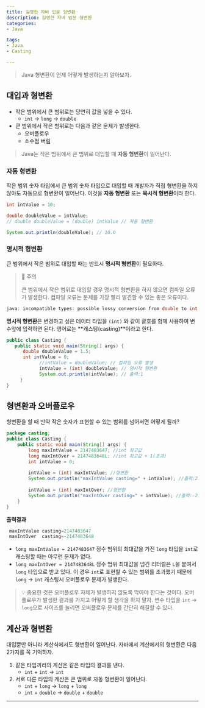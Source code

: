 ```yaml
---
title: 김영한 자바 입문 형변환
description: 김영한 자바 입문 형변환
categories:
- Java

tags:
- Java
- Casting

---
```


> Java 형변환이 언제 어떻게 발생하는지 알아보자.

<!-- more -->

## 대입과 형변환

- 작은 범위에서 큰 범위로는 당연히 값을 넣을 수 있다.
  - `int` -> `long` -> `double`
- 큰 범위에서 작은 범위로는 다음과 같은 문제가 발생한다.
  - 오버플로우
  - 소수점 버림


> Java는 작은 범위에서 큰 범위로 대입할 때 **자동 형변환**이 일어난다.

### 자동 형변환

작은 범위 숫자 타입에서 큰 범위 숫자 타입으로 대입할 때 개발자가 직접 형변환을 하지 않아도 자동으로 형변환이 일어난다. 이것을 **자동 형변환** 또는 **묵시적 형변환**이라 한다.

```java
int intValue = 10;

double doubleValue = intValue;
// double doubleValue = (double) intValue // 자동 형변환

System.out.println(doubleValue); // 10.0
```


### 명시적 형변환

큰 범위에서 작은 범위로 대입할 때는 반드시 **명시적 형변환**이 필요하다.

> 🚨 주의
>
> 큰 범위에서 작은 범위로 대입할 경우 명시적 형변환을 하지 않으면 컴파일 오류가 발생한다. 컴파일 오류는 문제를 가장 빨리 발견할 수 있는 좋은 오류이다.

```java
java: incompatible types: possible lossy conversion from double to int 
```

**명시적 형변환**은 변경하고 싶은 데이터 타입을 `(int)` 와 같이 괄호를 함께 사용하여 변수앞에 입력하면 된다. 영어로는 **캐스팅(casting)**이라고 한다.
```java
public class Casting {
   public static void main(String[] args) {
      double doubleValue = 1.5;
      int intValue = 0;
			//intValue = doubleValue; // 컴파일 오류 발생 
			intValue = (int) doubleValue; // 명시적 형변환 
			System.out.println(intValue); // 출력:1
	 } 
}
```

## 형변환과 오버플로우

형변환을 할 때 만약 작은 숫자가 표현할 수 있는 범위를 넘어서면 어떻게 될까?
```java
package casting;
public class Casting {
	public static void main(String[] args) {
		long maxIntValue = 2147483647; //int 최고값
		long maxIntOver = 2147483648L; //int 최고값 + 1(초과) 
		int intValue = 0;
		
		intValue = (int) maxIntValue; //형변환
		System.out.println("maxIntValue casting=" + intValue); //출력:2147483647
		
		intValue = (int) maxIntOver; //형변환
		System.out.println("maxIntOver casting=" + intValue); //출력:-2147483648 
	}
}
```
**출력결과**
```java
 maxIntValue casting=2147483647
 maxIntOver  casting=-2147483648
```
- `long maxIntValue = 2147483647` 정수 범위의 최대값을 가진 `long` 타입을 `int`로 캐스팅할 때는 아무런 문제가 없다.
- `long maxIntOver = 2147483648L` 정수 범위 최대값을 넘긴 리터럴은 `L`을 붙여서 `long` 타입으로 받고 있다. 이 경우 `int`로 표현할 수 있는 범위를 초과했기 때문에 `long` -> `int` 캐스팅시 오버플로우 문제가 발생한다.


> 💡 중요한 것은 오버플로우 자체가 발생하지 않도록 막아야 한다는 것이다. 오버플로우가 발생한 결과를 가지고 어떻게 할 생각을 하지 말자. 변수 타입을 `int` -> `long`으로 사이즈를 늘리면 오버플로우 문제를 간단히 해결할 수 있다.


## 계산과 형변환

대입뿐만 아니라 계산식에서도 형변환이 일어난다.
자바에서 계산에서의 형변환은 다음 2가지를 꼭 기억하자.

1. 같은 타입끼리의 계산은 같은 타입의 결과를 낸다.
   - `int` + `int` -> `int` 
2. 서로 다른 타입의 계산은 큰 범위로 자동 형변환이 일어난다.
   - `int` + `long` -> `long` + `long`
   - `int` + `double` -> `double` + `double`

---
